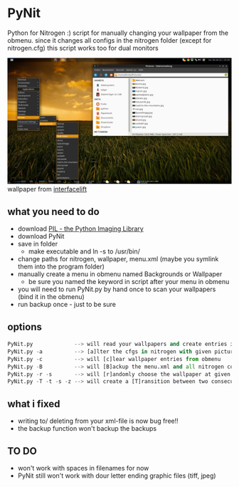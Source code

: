 PyNit
======================
Python for Nitrogen :)
script for manually changing your wallpaper from the obmenu. since it changes 
all configs in the nitrogen folder (except for nitrogen.cfg) this script works 
too for dual monitors

![image](https://raw.githubusercontent.com/frodo4fingers/PyNit/master/PyNit.png)
wallpaper from [interfacelift](https://interfacelift.com/wallpaper/details/3886/painted_plains.html)

what you need to do
----------------------
- download [PIL - the Python Imaging Library](https://github.com/python-pillow/Pillow)
- download PyNit
- save in folder
    + make executable and ln -s to /usr/bin/
- change paths for nitrogen, wallpaper, menu.xml (maybe you symlink them into the program folder)
- manually create a menu in obmenu named Backgrounds or Wallpaper
    + be sure you named the keyword in script after your menu in obmenu
- you will need to run PyNit.py by hand once to scan your wallpapers (bind it in the obmenu)
- run backup once - just to be sure


options
----------------------
```python
PyNit.py             --> will read your wallpapers and create entries in menu.xml
PyNit.py -a          --> [a]lter the cfgs in nitrogen with given picture
PyNit.py -c          --> will [c]lear wallpaper entries from obmenu
PyNit.py -B          --> will [B]ackup the menu.xml and all nitrogen configs from given paths with a time stamp
PyNit.py -r -s       --> will [r]andomly choose the wallpaper at given time step in seconds. run second time to stop.
PyNit.py -T -t -s -z --> will create a [T]ransition between two consecutive wallpapers with given count of s[t]eps, then rest for a few [s]econds. due to the overlay process a resolution or picture si[z]e must be given if not 1920x1080 (default). run second time to stop.
```

what i fixed
----------------------
- writing to/ deleting from your xml-file is now bug free!!
- the backup function won't backup the backups

TO DO
----------------------
- won't work with spaces in filenames for now
- PyNit still won't work with dour letter ending graphic files (tiff, jpeg)